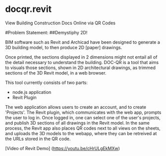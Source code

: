 # docqr.revit

View Building Construction Docs Online via QR Codes

#Problem Statement:
##Demystiphy 2D!

BIM software such as Revit and Archicad have been designed to generate a 3D building model, to then produce 2D [paper] drawings.

Once printed, the sections displayed in 2 dimensions might not entail all of the detail necessary to understand the building. DOC-QR is a tool that aims to visuals those sections, shown in 2D architectural drawings, as trimmed sections of the 3D Revit model, in a web browser.

This tool currently consists of two parts: 
- node.js application
- Revit Plugin

The web application allows users to create an account, and to create 'Projects'. 
The Revit plugin, which communicates with the web app, prompts the user to log in. Once logged in, one can select one of the user's projects, and publish 3D sections of all drawings in the Revit model. 
In the same process, the Revit app also places QR codes next to all views on the sheets, and uploads the 3D models to the webapp, where they can be retreived at the URLs stored in the QR code.

[Video of Revit Demo] (https://youtu.be/cHrULgEkMXw)
